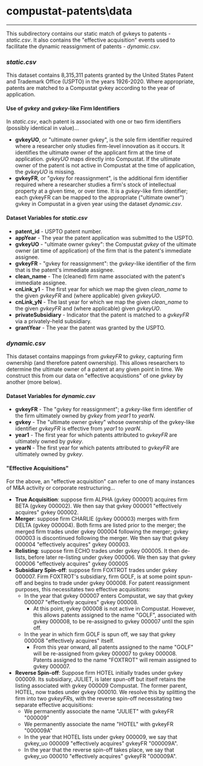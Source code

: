 # compustat-patents\data

___

This subdirectory contains our static match of gvkeys to patents - *static.csv*. It also contains the "effective acquisition" events used to facilitate the dynamic reassignment of patents - *dynamic.csv*.

### *static.csv*

This dataset contains 8,315,311 patents granted by the United States Patent and Trademark Office (USPTO) in the years 1926-2020. Where appropriate, patents are matched to a Compustat gvkey according to the year of application.

#### Use of *gvkey* and *gvkey*-like Firm Identifiers

In *static.csv*, each patent is associated with one or two firm identifiers (possibly identical in value)...
- **gvkeyUO**, or "ultimate owner gvkey", is the sole firm identifier required where a researcher only studies firm-level innovation as it occurs. It identifies the ultimate owner of the applicant firm at the time of application. *gvkeyUO* maps directly into Compustat. If the ultimate owner of the patent is not active in Compustat at the time of application, the *gvkeyUO* is missing.
- **gvkeyFR**, or "gvkey for reassignment", is the additional firm identifier required where a researcher studies a firm's stock of intellectual property at a given time, or over time. It is a *gvkey*-like firm identifier; each gvkeyFR can be mapped to the appropriate ("ultimate owner") gvkey in Compustat in a given year using the dataset *dynamic.csv*.

#### Dataset Variables for *static.csv*

- **patent_id** - USPTO patent number.
- **appYear** - The year the patent application was submitted to the USPTO.
- **gvkeyUO** - "ultimate owner gvkey": the Compustat *gvkey* of the ultimate owner (at time of application) of the firm that is the patent's immediate assignee.
- **gvkeyFR** - "gvkey for reassignment": the *gvkey*-like identifier of the firm that is the patent's immediate assignee.
- **clean_name** - The (cleaned) firm name associated with the patent's immediate assignee.
- **cnLink_y1** - The first year for which we map the given *clean_name* to the given *gvkeyFR* and (where applicable) given *gvkeyUO*.
- **cnLink_yN** - The last year for which we map the given *clean_name* to the given *gvkeyFR* and (where applicable) given *gvkeyUO*.
- **privateSubsidiary** - Indicator that the patent is matched to a *gvkeyFR* via a privately-held subsidiary.
- **grantYear** - The year the patent was granted by the USPTO.

### *dynamic.csv*

This dataset contains mappings from *gvkeyFR* to *gvkey*, capturing firm ownership (and therefore patent ownership). This allows researchers to determine the ultimate owner of a patent at any given point in time. We construct this from our data on "effective acquistions" of one *gvkey* by another (more below).

#### Dataset Variables for *dynamic.csv*

- **gvkeyFR** - The "gvkey for reassignment"; a *gvkey*-like firm identifier of the firm ultimately owned by *gvkey* from *year1* to *yearN*.
- **gvkey** - The "ultimate owner gvkey" whose ownership of the gvkey-like identifier *gvkeyFR* is effective from *year1* to *yearN*.
- **year1** - The first year for which patents attributed to *gvkeyFR* are ultimately owned by *gvkey*. 
- **yearN** - The first year for which patents attributed to *gvkeyFR* are ultimately owned by *gvkey*.

#### "Effective Acquisitions"

For the above, an "effective acquisition" can refer to one of many instances of M&A activity or corporate restructuring...
- **True Acquisition**: suppose firm ALPHA (gvkey 000001) acquires firm BETA (gvkey 000002). We then say that gvkey 000001 "effectively acquires" gvkey 000002.
- **Merger**: suppose firm CHARLIE (gvkey 000003) merges with firm DELTA (gvkey 000004). Both firms are listed prior to the merger; the merged firm trades under gvkey 000004 following the merger; gvkey 000003 is discontinued following the merger. We then say that gvkey 000004 "effectively acquires" gvkey 000003.
- **Relisting**: suppose firm ECHO trades under gvkey 000005. It then de-lists, before later re-listing under gvkey 000006. We then say that gvkey 000006 "effectively acquires" gvkey 000005
- **Subsidiary Spin-off**: suppose firm FOXTROT trades under gvkey 000007. Firm FOXTROT's subsidiary, firm GOLF, is at some point spun-off and begins to trade under gvkey 000008. For patent reassignment purposes, this necessitates two effective acquisitions:
    - In the year that gvkey 000007 enters Compustat, we say that gvkey 000007 "effectively acquires" gvkey 000008. 
        - At this point, gvkey 000008 is not active in Compustat. However, this allows patents assigned to the name "GOLF", associated with gvkey 000008, to be re-assigned to gvkey 000007 until the spin off.
    - In the year in which firm GOLF is spun off, we say that gvkey 000008 "effectively acquires" itself. 
        - From this year onward, all patents assigned to the name "GOLF" will be re-assigned from gvkey 000007 to gvkey 000008. Patents assigned to the name "FOXTROT" will remain assigned to gvkey 000007.
- **Reverse Spin-off**: Suppose firm HOTEL initially trades under gvkey 000009. Its subsidiary, JULIET, is later spun-off but itself retains the listing associated with gvkey 000009 Compustat. The former parent, HOTEL, now trades under gvkey 000010. We resolve this by splitting the firm into two *gvkeyFR*s, with the reverse spin-off necessitating two separate effective acquisitions:
    - We permanently associate the name "JULIET" with gvkeyFR "000009"
    - We permanently associate the name "HOTEL" with gvkeyFR "000009A"
    - In the year that HOTEL lists under gvkey 000009, we say that gvkey_uo 000009 "effectively acquires" gvkeyFR "000009A".
    - In the year that the reverse spin-off takes place, we say that gvkey_uo 000010 "effectively acquires" gvkeyFR "000009A".